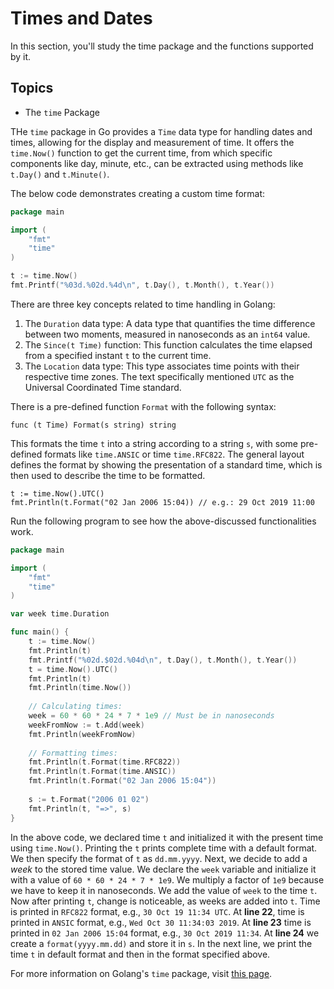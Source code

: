# Times and Dates

In this section, you'll study the time package and the functions supported by it.

## Topics

- The `time` Package

THe `time` package in Go provides a `Time` data type for handling dates and times, allowing for the display and measurement of time.
It offers the `time.Now()` function to get the current time, from which specific components like day, minute, etc., can be extracted using methods like `t.Day()` and `t.Minute()`.

The below code demonstrates creating a custom time format:

```go
package main

import (
	"fmt"
	"time"
)

t := time.Now()
fmt.Printf("%03d.%02d.%4d\n", t.Day(), t.Month(), t.Year())
```

There are three key concepts related to time handling in Golang:

1. The `Duration` data type: A data type that quantifies the time difference between two moments, measured in nanoseconds as an `int64` value.
2. The `Since(t Time)` function: This function calculates the time elapsed from a specified instant `t` to the current time.
3. The `Location` data type: This type associates time points with their respective time zones.
   The text specifically mentioned `UTC` as the Universal Coordinated Time standard.

There is a pre-defined function `Format` with the following syntax:

```
func (t Time) Format(s string) string
```

This formats the time `t` into a string according to a string `s`, with some pre-defined formats like `time.ANSIC` or time `time.RFC822`.
The general layout defines the format by showing the presentation of a standard time, which is then used to describe the time to be formatted.

```
t := time.Now().UTC()
fmt.Println(t.Format("02 Jan 2006 15:04)) // e.g.: 29 Oct 2019 11:00
```

Run the following program to see how the above-discussed functionalities work.

```go
package main

import (
	"fmt"
	"time"
)

var week time.Duration

func main() {
	t := time.Now()
	fmt.Println(t)
	fmt.Printf("%02d.$02d.%04d\n", t.Day(), t.Month(), t.Year())
	t = time.Now().UTC()
	fmt.Println(t)
	fmt.Println(time.Now())
	
	// Calculating times:
	week = 60 * 60 * 24 * 7 * 1e9 // Must be in nanoseconds
	weekFromNow := t.Add(week)
	fmt.Println(weekFromNow)
	
	// Formatting times:
	fmt.Println(t.Format(time.RFC822))
	fmt.Println(t.Format(time.ANSIC))
	fmt.Println(t.Format("02 Jan 2006 15:04"))
	
	s := t.Format("2006 01 02")
	fmt.Println(t, "=>", s)
}
```

In the above code, we declared time `t` and initialized it with the present time using `time.Now()`.
Printing the `t` prints complete time with a default format.
We then specify the format of `t` as `dd.mm.yyyy`.
Next, we decide to add a _week_ to the stored time value.
We declare the `week` variable and initialize it with a value of `60 * 60 * 24 * 7 * 1e9`.
We multiply a factor of `1e9` because we have to keep it in nanoseconds.
We add the value of `week` to the time `t`.
Now after printing `t`, change is noticeable, as weeks are added into `t`.
Time is printed in `RFC822` format, e.g., `30 Oct 19 11:34 UTC`.
At **line 22**, time is printed in `ANSIC` format, e.g., `Wed Oct 30 11:34:03 2019`.
At **line 23** time is printed in `02 Jan 2006 15:04` format, e.g., `30 Oct 2019 11:34`.
At **line 24** we create a `format(yyyy.mm.dd)` and store it in `s`.
In the next line, we print the time `t` in default format and then in the format specified above.

For more information on Golang's `time` package, visit [this page](https://pkg.go.dev/time).
